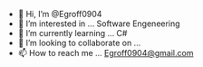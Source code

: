 - 👋 Hi, I’m @Egroff0904
- 👀 I’m interested in ... Software Engeneering
- 🌱 I’m currently learning ... C#
- 💞️ I’m looking to collaborate on ...
- 📫 How to reach me ... Egroff0904@gmail.com

<!---
Egroff0904/Egroff0904 is a ✨ special ✨ repository because its `README.md` (this file) appears on your GitHub profile.
You can click the Preview link to take a look at your changes.
--->
